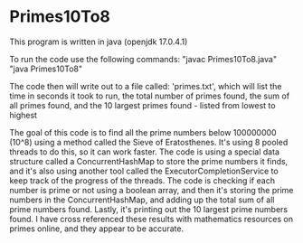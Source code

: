 # Primes10To8
This program is written in java (openjdk 17.0.4.1)

To run the code use the following commands: 
"javac Primes10To8.java"
"java Primes10To8"

The code then will write out to a file called: 'primes.txt', which will list the time in seconds it took to run, the total number of primes found, the sum of all primes found, and the 10 largest primes found - listed from lowest to highest

The goal of this code is to find all the prime numbers below 100000000 (10^8) using a method called the Sieve of Eratosthenes. It's using 8 pooled threads to do this, so it can work faster. The code is using a special data structure called a ConcurrentHashMap to store the prime numbers it finds, and it's also using another tool called the ExecutorCompletionService to keep track of the progress of the threads. The code is checking if each number is prime or not using a boolean array, and then it's storing the prime numbers in the ConcurrentHashMap, and adding up the total sum of all prime numbers found. Lastly, it's printing out the 10 largest prime numbers found. I have cross referenced these results with mathematics resources on primes online, and they appear to be accurate. 

